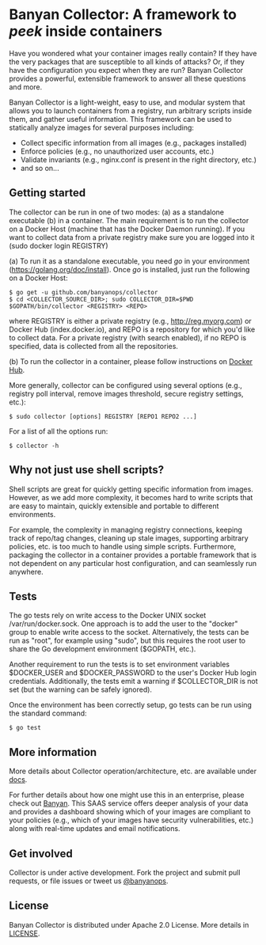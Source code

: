 # Banyan Collector: A framework to *peek* inside containers

Have you wondered what your container images really contain? If they have the very packages that are susceptible to all kinds of attacks? Or, if they have the configuration you expect when they are run? Banyan Collector provides a powerful, extensible framework to answer all these questions and more.

Banyan Collector is a light-weight, easy to use, and modular system that allows you to launch containers from a registry, run arbitrary scripts inside them, and gather useful information. This framework can be used to statically analyze images for several purposes including:
* Collect specific information from all images (e.g., packages installed)
* Enforce policies (e.g., no unauthorized user accounts, etc.)
* Validate invariants (e.g., nginx.conf is present in the right directory, etc.)
* and so on...

## Getting started

The collector can be run in one of two modes: (a) as a standalone executable (b) in a container. The main requirement is to run the collector on a Docker Host (machine that has the Docker Daemon running). If you want to collect data from a private registry make sure you are logged into it (sudo docker login REGISTRY)

(a) To run it as a standalone executable, you need *go* in your environment (https://golang.org/doc/install). Once *go* is installed, just run the following on a Docker Host:

    $ go get -u github.com/banyanops/collector
    $ cd <COLLECTOR_SOURCE_DIR>; sudo COLLECTOR_DIR=$PWD $GOPATH/bin/collector <REGISTRY> <REPO>

where REGISTRY is either a private registry (e.g., http://reg.myorg.com) or Docker Hub (index.docker.io), and REPO is a repository for which you'd like to collect data. For a private registry (with search enabled), if no REPO is specified, data is collected from all the repositories.

(b) To run the collector in a container, please follow instructions on [Docker Hub](https://registry.hub.docker.com/u/banyanops/collector/).

More generally, collector can be configured using several options (e.g., registry poll interval, remove images threshold, secure registry settings, etc.): 

    $ sudo collector [options] REGISTRY [REPO1 REPO2 ...]

For a list of all the options run:

    $ collector -h

## Why not just use shell scripts?

Shell scripts are great for quickly getting specific information from images. However, as we add more complexity, it becomes hard to write scripts that are easy to maintain, quickly extensible and portable to different environments.

For example, the complexity in managing registry connections, keeping track of repo/tag changes, cleaning up stale images, supporting arbitrary policies, etc. is too much to handle using simple scripts. Furthermore, packaging the collector in a container provides a portable framework that is not dependent on any particular host configuration, and can seamlessly run anywhere.

## Tests
    
The go tests rely on write access to the Docker UNIX socket /var/run/docker.sock. One approach is to add the user to the "docker" group to enable write access to the socket. Alternatively, the tests can be run as "root", for example using "sudo", but this requires the root user to share the Go development environment ($GOPATH, etc.).

Another requirement to run the tests is to set environment variables $DOCKER_USER and $DOCKER_PASSWORD to the user's Docker Hub login credentials. Additionally, the tests emit a warning if $COLLECTOR_DIR is not set (but the warning can be safely ignored).

Once the environment has been correctly setup, go tests can be run using the standard command:

    $ go test

## More information

More details about Collector operation/architecture, etc. are available under [docs](/docs).

For further details about how one might use this in an enterprise, please check out [Banyan](http://www.banyanops.com). This SAAS service offers deeper analysis of your data and provides a dashboard showing which of your images are compliant to your policies (e.g., which of your images have security vulnerabilities, etc.) along with real-time updates and email notifications. 

## Get involved

Collector is under active development. Fork the project and submit pull requests, or file issues or tweet us [@banyanops](https://twitter.com/banyanops).

## License

Banyan Collector is distributed under Apache 2.0 License. More details in [LICENSE](/LICENSE).
